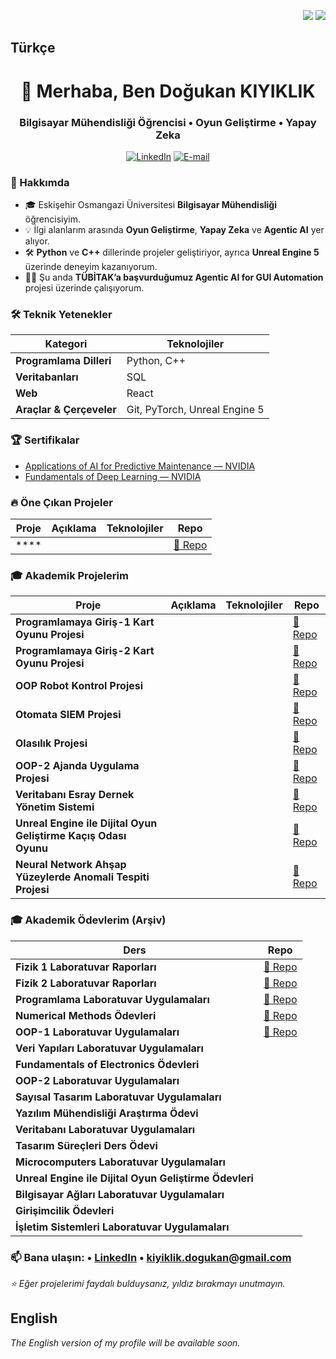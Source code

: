 <!-- Dil Seçici -->
<p align="right">
  <a href="#turkish"><img src="https://img.shields.io/badge/Türkçe-red?style=for-the-badge" /></a>
  <a href="#english"><img src="https://img.shields.io/badge/English-blue?style=for-the-badge" /></a>
</p>

## Türkçe <a id="turkish"></a>

<h1 align="center">👋 Merhaba, Ben Doğukan KIYIKLIK</h1>
<h3 align="center">Bilgisayar Mühendisliği Öğrencisi • Oyun Geliştirme • Yapay Zeka</h3>

<p align="center">
  <a href="https://www.linkedin.com/in/kiyiklik-dogukan"><img alt="LinkedIn" src="https://img.shields.io/badge/LinkedIn-Doğukan%20KIYIKLIK-blue?style=flat-square&logo=linkedin"></a>
  <a href="mailto:kiyiklik.dogukan@gmail.com"><img alt="E-mail" src="https://img.shields.io/badge/E--mail-kiyiklik.dogukan%40gmail.com-blue?style=flat-square&logo=gmail"></a>
</p>

### 📌 Hakkımda
- 🎓 Eskişehir Osmangazi Üniversitesi **Bilgisayar Mühendisliği** öğrencisiyim.  
- 💡 İlgi alanlarım arasında **Oyun Geliştirme**, **Yapay Zeka** ve **Agentic AI** yer alıyor.  
- 🛠️ **Python** ve **C++** dillerinde projeler geliştiriyor, ayrıca **Unreal Engine 5** üzerinde deneyim kazanıyorum.  
- 👨‍💻 Şu anda **TÜBİTAK’a başvurduğumuz Agentic AI for GUI Automation** projesi üzerinde çalışıyorum.

### 🛠️ Teknik Yetenekler
| Kategori                 | Teknolojiler |
|--------------------------|--------------|
| **Programlama Dilleri**  | Python, C++ |
| **Veritabanları**        | SQL |
| **Web**                  | React |
| **Araçlar & Çerçeveler** | Git, PyTorch, Unreal Engine 5 |

### 🏆 Sertifikalar
- [Applications of AI for Predictive Maintenance — NVIDIA](https://learn.nvidia.com/certificates?id=A2w5uaJFTciZ-Iul1gn5uA)
- [Fundamentals of Deep Learning — NVIDIA](https://learn.nvidia.com/certificates?id=VBEcNc6_QhmwhBeixj4tTw)

### 🔥 Öne Çıkan Projeler
| Proje | Açıklama | Teknolojiler | Repo |
|------|----------|--------------|------|
| **** |  |  | [🔗 Repo]() |

### 🎓 Akademik Projelerim
| Proje | Açıklama | Teknolojiler | Repo |
|------|----------|--------------|------|
| **Programlamaya Giriş-1 Kart Oyunu Projesi** |  |  | [🔗 Repo]() |
| **Programlamaya Giriş-2 Kart Oyunu Projesi** | |  | [🔗 Repo]() |
| **OOP Robot Kontrol Projesi** | |  | [🔗 Repo]() |
| **Otomata SIEM Projesi** | |  | [🔗 Repo]() |
| **Olasılık Projesi** | |  | [🔗 Repo]() |
| **OOP-2 Ajanda Uygulama Projesi** | |  | [🔗 Repo]() |
| **Veritabanı Esray Dernek Yönetim Sistemi** | |  | [🔗 Repo]() |
| **Unreal Engine ile Dijital Oyun Geliştirme Kaçış Odası Oyunu** | |  | [🔗 Repo]() |
| **Neural Network Ahşap Yüzeylerde Anomali Tespiti Projesi** |  | | [🔗 Repo]() |

### 🎓 Akademik Ödevlerim (Arşiv)
| Ders | Repo |
|-----|------|
| **Fizik 1 Laboratuvar Raporları** | [🔗 Repo](https://github.com/Dogukankiyiklik/ESOGU_CENG_Fizik_1-Laboratuvar_Raporlari/tree/main) |
| **Fizik 2 Laboratuvar Raporları** | [🔗 Repo](https://github.com/Dogukankiyiklik/ESOGU_CENG_Fizik_2-Laboratuvar_Raporlari) |
| **Programlama Laboratuvar Uygulamaları** | [🔗 Repo](https://github.com/Dogukankiyiklik/ESOGU_CENG_Programlama-Laboratuvar_Uygulamalari/tree/main) |
| **Numerical Methods Ödevleri** | [🔗 Repo](https://github.com/Dogukankiyiklik/ESOGU_CENG_Numerical_Methods-Odevleri/tree/main) |
| **OOP-1 Laboratuvar Uygulamaları** | [🔗 Repo](https://github.com/Dogukankiyiklik/ESOGU_CENG_OOP_1-Laboratuvar_Uygulamalari/tree/main) |
| **Veri Yapıları Laboratuvar Uygulamaları** | |  | [🔗 Repo]() |
| **Fundamentals of Electronics Ödevleri** | |  | [🔗 Repo]() |
| **OOP-2 Laboratuvar Uygulamaları** | |  | [🔗 Repo]() |
| **Sayısal Tasarım Laboratuvar Uygulamaları** | |  | [🔗 Repo]() |
| **Yazılım Mühendisliği Araştırma Ödevi** | |  | [🔗 Repo]() |
| **Veritabanı Laboratuvar Uygulamaları** | |  | [🔗 Repo]() |
| **Tasarım Süreçleri Ders Ödevi** | |  | [🔗 Repo]() |
| **Microcomputers Laboratuvar Uygulamaları** | |  | [🔗 Repo]() |
| **Unreal Engine ile Dijital Oyun Geliştirme Ödevleri** | |  | [🔗 Repo]() |
| **Bilgisayar Ağları Laboratuvar Uygulamaları** | |  | [🔗 Repo]() |
| **Girişimcilik Ödevleri** | |  | [🔗 Repo]() |
| **İşletim Sistemleri Laboratuvar Uygulamaları** | |  | [🔗 Repo]() |

### 📫 Bana ulaşın: • [LinkedIn](https://www.linkedin.com/in/kiyiklik-dogukan) • kiyiklik.dogukan@gmail.com

<i>⭐ Eğer projelerimi faydalı bulduysanız, yıldız bırakmayı unutmayın.</i><br/>

## English <a id="english"></a>
_The English version of my profile will be available soon._
